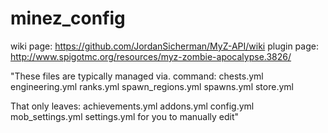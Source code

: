 # minez_config
wiki page: https://github.com/JordanSicherman/MyZ-API/wiki
plugin page: http://www.spigotmc.org/resources/myz-zombie-apocalypse.3826/

"These files are typically managed via. command:
chests.yml
engineering.yml
ranks.yml
spawn_regions.yml
spawns.yml
store.yml

That only leaves:
achievements.yml
addons.yml
config.yml
mob_settings.yml
settings.yml
for you to manually edit"
